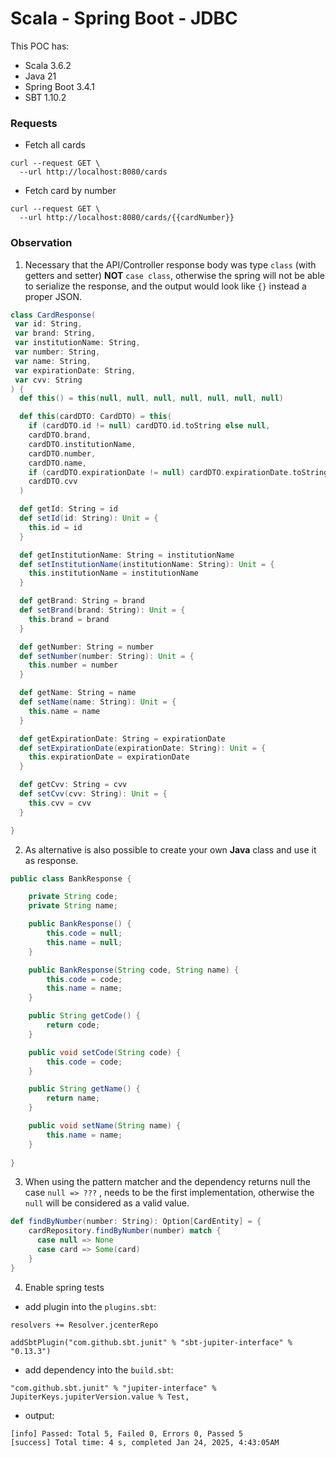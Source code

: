 # Scala - Spring Boot - JDBC

This POC has:
- Scala 3.6.2
- Java 21
- Spring Boot 3.4.1
- SBT 1.10.2

### Requests

* Fetch all cards
```
curl --request GET \
  --url http://localhost:8080/cards
```

* Fetch card by number
```
curl --request GET \
  --url http://localhost:8080/cards/{{cardNumber}}
```

### Observation 

1. Necessary that the API/Controller response body was type `class` (with getters and setter) **NOT** `case class`, 
otherwise the spring will not be able to serialize the response, and the output would look like `{}` instead a proper JSON.
```scala
class CardResponse(
 var id: String,
 var brand: String,
 var institutionName: String,
 var number: String,
 var name: String,
 var expirationDate: String,
 var cvv: String
) {
  def this() = this(null, null, null, null, null, null, null)

  def this(cardDTO: CardDTO) = this(
    if (cardDTO.id != null) cardDTO.id.toString else null,
    cardDTO.brand,
    cardDTO.institutionName,
    cardDTO.number,
    cardDTO.name,
    if (cardDTO.expirationDate != null) cardDTO.expirationDate.toString else null,
    cardDTO.cvv
  )

  def getId: String = id
  def setId(id: String): Unit = {
    this.id = id
  }

  def getInstitutionName: String = institutionName
  def setInstitutionName(institutionName: String): Unit = {
    this.institutionName = institutionName
  }

  def getBrand: String = brand
  def setBrand(brand: String): Unit = {
    this.brand = brand
  }

  def getNumber: String = number
  def setNumber(number: String): Unit = {
    this.number = number
  }

  def getName: String = name
  def setName(name: String): Unit = {
    this.name = name
  }

  def getExpirationDate: String = expirationDate
  def setExpirationDate(expirationDate: String): Unit = {
    this.expirationDate = expirationDate
  }

  def getCvv: String = cvv
  def setCvv(cvv: String): Unit = {
    this.cvv = cvv
  }

}
```

2. As alternative is also possible to create your own **Java** class and use it as response.
```java
public class BankResponse {

    private String code;
    private String name;

    public BankResponse() {
        this.code = null;
        this.name = null;
    }

    public BankResponse(String code, String name) {
        this.code = code;
        this.name = name;
    }

    public String getCode() {
        return code;
    }

    public void setCode(String code) {
        this.code = code;
    }

    public String getName() {
        return name;
    }

    public void setName(String name) {
        this.name = name;
    }
    
}
```

3. When using the pattern matcher and the dependency returns null the case `null => ???` , needs to be the first implementation, otherwise the `null` will be considered as a valid value.
```scala
def findByNumber(number: String): Option[CardEntity] = {
    cardRepository.findByNumber(number) match {
      case null => None
      case card => Some(card)
    }
}
```

4. Enable spring tests
* add plugin into the `plugins.sbt`:
```
resolvers += Resolver.jcenterRepo

addSbtPlugin("com.github.sbt.junit" % "sbt-jupiter-interface" % "0.13.3")
```

* add dependency into the `build.sbt`:
```
"com.github.sbt.junit" % "jupiter-interface" % JupiterKeys.jupiterVersion.value % Test,
```

* output:
```
[info] Passed: Total 5, Failed 0, Errors 0, Passed 5
[success] Total time: 4 s, completed Jan 24, 2025, 4:43:05AM
```